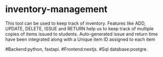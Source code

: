 # inventory-management

This tool can be used to keep track of inventory.
Features like  ADD, UPDATE, DELETE, ISSUE and  RETURN help us to keep track of multiple copies of items issued to students.
Auto-generated issue and return time have been integrated along with a Unique item ID assigned to each item

#Backend:python, fastapi.
#Frontend:nextjs.
#Sql database:postgre.
